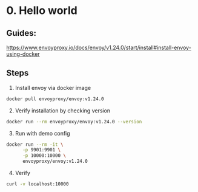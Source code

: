 # 0. Hello world

## Guides:
https://www.envoyproxy.io/docs/envoy/v1.24.0/start/install#install-envoy-using-docker

## Steps
1. Install envoy via docker image
```bash
docker pull envoyproxy/envoy:v1.24.0
```

2. Verify installation by checking version
```bash
docker run --rm envoyproxy/envoy:v1.24.0 --version
```

3. Run with demo config
```bash
docker run --rm -it \
      -p 9901:9901 \
      -p 10000:10000 \
      envoyproxy/envoy:v1.24.0
```

4. Verify
```bash
curl -v localhost:10000
```